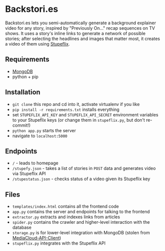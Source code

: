 # Backstori.es

Backstori.es lets you semi-automatically generate a background explainer video for any story, inspired by "Previously On..." recap sequences on TV shows. It uses a story's inline links to generate a network of possible stories; after selecting the headlines and images that matter most, it creates a video of them using [Stupeflix](stupeflix.com).

## Requirements

* [MongoDB](http://docs.mongodb.org/manual/installation/)
* python + pip

## Installation

* `git clone` this repo and cd into it, activate virtualenv if you like
* `pip install -r requirements.txt` installs everything
* set `STUPEFLIX_API_KEY` and `STUPEFLIX_API_SECRET` environment variables to your Stupeflix keys (or change them in `stupeflix.py`, but don't re-commit!)
* `python app.py` starts the server
* navigate to `localhost:5000`

## Endpoints

* `/` - leads to homepage
* `/stupefy.json` - takes a list of stories in `POST` data and generates video via Stupeflix API
* `/stupestatus.json` - checks status of a video given its Stupeflix key

## Files

* `templates/index.html` contains all the frontend code
* `app.py` contains the server and endpoints for talking to the frontend
* `extractor.py` extracts and indexes links from articles
* `spider.py` contains the crawler and higher-level interaction with the database
* `storage.py` is for lower-level integration with MongoDB (stolen from [MediaCloud-API-Client](https://github.com/c4fcm/MediaCloud-API-Client))
* `stupeflix.py` integrates with the Stupeflix API
